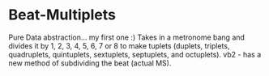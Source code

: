 # Beat-Multiplets
Pure Data abstraction... my first one :)
Takes in a metronome bang and divides it by 1, 2, 3, 4, 5, 6, 7 or 8 to make tuplets (duplets, triplets, quadruplets, quintuplets, sextuplets, septuplets, and octuplets).
vb2 - has a new method of subdividing the beat (actual MS).
